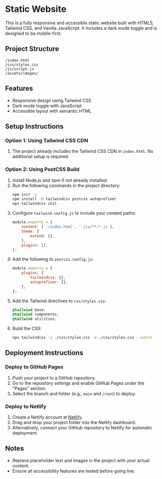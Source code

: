 # Static Website

This is a fully responsive and accessible static website built with HTML5, Tailwind CSS, and Vanilla JavaScript. It includes a dark mode toggle and is designed to be mobile-first.

## Project Structure
```
/index.html
/css/styles.css
/js/script.js
/assets/images/
```

## Features
- Responsive design using Tailwind CSS
- Dark mode toggle with JavaScript
- Accessible layout with semantic HTML

## Setup Instructions

### Option 1: Using Tailwind CSS CDN
1. The project already includes the Tailwind CSS CDN in `index.html`. No additional setup is required.

### Option 2: Using PostCSS Build
1. Install Node.js and npm if not already installed.
2. Run the following commands in the project directory:
   ```bash
   npm init -y
   npm install -D tailwindcss postcss autoprefixer
   npx tailwindcss init
   ```
3. Configure `tailwind.config.js` to include your content paths:
   ```javascript
   module.exports = {
       content: ['./index.html', './js/**/*.js'],
       theme: {
           extend: {},
       },
       plugins: [],
   };
   ```
4. Add the following to `postcss.config.js`:
   ```javascript
   module.exports = {
       plugins: {
           tailwindcss: {},
           autoprefixer: {},
       },
   };
   ```
5. Add the Tailwind directives to `css/styles.css`:
   ```css
   @tailwind base;
   @tailwind components;
   @tailwind utilities;
   ```
6. Build the CSS:
   ```bash
   npx tailwindcss -i ./css/styles.css -o ./css/styles.css --watch
   ```

## Deployment Instructions

### Deploy to GitHub Pages
1. Push your project to a GitHub repository.
2. Go to the repository settings and enable GitHub Pages under the "Pages" section.
3. Select the branch and folder (e.g., `main` and `/root`) to deploy.

### Deploy to Netlify
1. Create a Netlify account at [Netlify](https://www.netlify.com/).
2. Drag and drop your project folder into the Netlify dashboard.
3. Alternatively, connect your GitHub repository to Netlify for automatic deployment.

## Notes
- Replace placeholder text and images in the project with your actual content.
- Ensure all accessibility features are tested before going live.